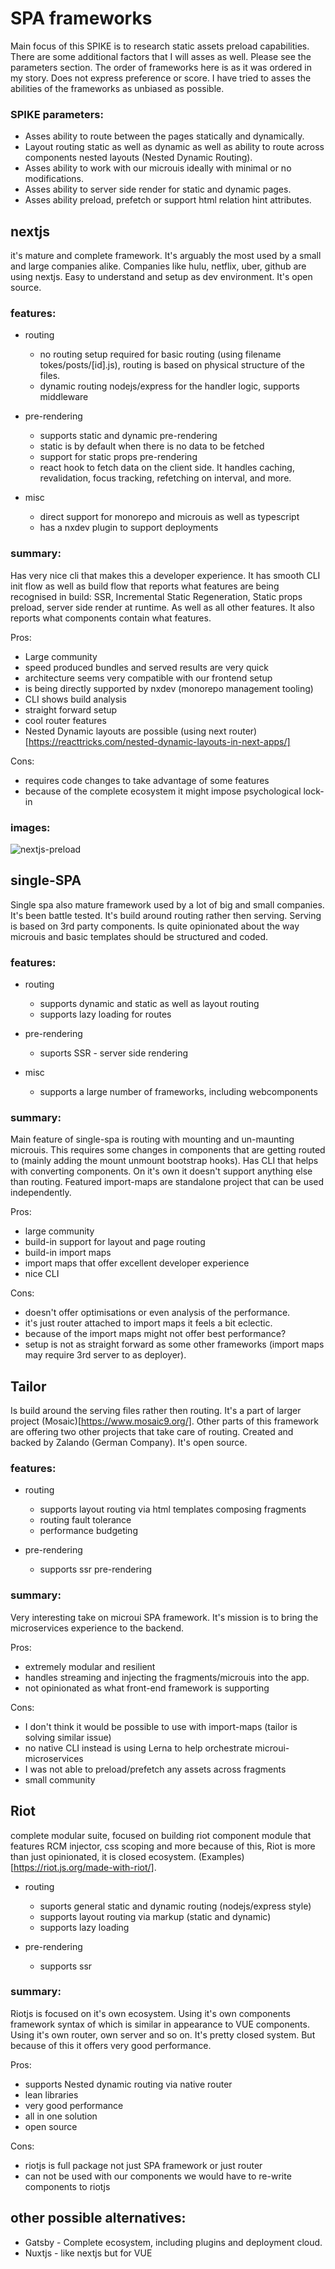 # SPA frameworks
Main focus of this SPIKE is to research static assets preload capabilities.
There are some additional factors that I will asses as well. Please see the parameters section. The order of frameworks here is as it was ordered in my story. Does not express preference or score. I have tried to asses the abilities of the frameworks as unbiased as possible.

### SPIKE parameters:
- Asses ability to route between the pages statically and dynamically.
- Layout routing static as well as dynamic as well as ability to route across components nested layouts (Nested Dynamic Routing).
- Asses ability to work with our microuis ideally with minimal or no modifications.
- Asses ability to server side render for static and dynamic pages.
- Asses ability preload, prefetch or support html relation hint attributes.


## nextjs
it's mature and complete framework. It's arguably the most used by a small and large companies alike. Companies like hulu, netflix, uber, github are using nextjs. Easy to understand and setup as dev environment. It's open source.

### features:
- routing
  - no routing setup required for basic routing (using filename tokes/posts/[id].js),
    routing is based on physical structure of the files.
  - dynamic routing nodejs/express for the handler logic, supports middleware

- pre-rendering
  - supports static and dynamic pre-rendering
  - static is by default when there is no data to be fetched
  - support for static props pre-rendering
  - react hook to fetch data on the client side. It handles caching, revalidation, focus tracking, refetching on interval, and more.

- misc
  - direct support for monorepo and microuis as well as typescript
  - has a nxdev plugin to support deployments

### summary:
Has very nice cli that makes this a developer experience. It has smooth CLI init flow as well as build flow that reports what features are being recognised in build: SSR, Incremental Static Regeneration, Static props preload, server side render at runtime. As well as all other features. It also reports what components contain what features.

Pros:
- Large community
- speed produced bundles and served results are very quick
- architecture seems very compatible with our frontend setup
- is being directly supported by nxdev (monorepo management tooling)
- CLI shows build analysis
- straight forward setup
- cool router features
- Nested Dynamic layouts are possible (using next router)[https://reacttricks.com/nested-dynamic-layouts-in-next-apps/]

Cons:
- requires code changes to take advantage of some features
- because of the complete ecosystem it might impose psychological lock-in

### images:
![nextjs-preload](https://github.com/tomasbulva/spatest/blob/main/assets/nextjs-preload.png)

## single-SPA
Single spa also mature framework used by a lot of big and small companies. It's been battle tested. It's build around routing rather then serving. Serving is based on 3rd party components. Is quite opinionated about the way microuis and basic templates should be structured and coded.

### features:
- routing
    - supports dynamic and static as well as layout routing
    - supports lazy loading for routes

- pre-rendering
    - suports SSR - server side rendering

- misc
    - supports a large number of frameworks, including webcomponents

### summary:
Main feature of single-spa is routing with mounting and un-maunting microuis.
This requires some changes in components that are getting routed to (mainly adding the mount unmount bootstrap hooks).
Has CLI that helps with converting components. On it's own it doesn't support anything else than routing. Featured import-maps are standalone project that can be used independently.

Pros:
- large community
- build-in support for layout and page routing
- build-in import maps
- import maps that offer excellent developer experience
- nice CLI

Cons:
- doesn't offer optimisations or even analysis of the performance.
- it's just router attached to import maps it feels a bit eclectic.
- because of the import maps might not offer best performance?
- setup is not as straight forward as some other frameworks (import maps may require 3rd server to as deployer).


## Tailor
Is build around the serving files rather then routing. It's a part of larger project (Mosaic)[https://www.mosaic9.org/]. Other parts of this framework are offering two other projects that take care of routing. Created and backed by Zalando (German Company). It's open source.

### features:
- routing
  - supports layout routing via html templates composing fragments
  - routing fault tolerance
  - performance budgeting

- pre-rendering
  - supports ssr pre-rendering

### summary:
Very interesting take on microui SPA framework. It's mission is to bring the microservices experience to the backend.

Pros:
- extremely modular and resilient
- handles streaming and injecting the fragments/microuis into the app.
- not opinionated as what front-end framework is supporting

Cons:
- I don't think it would be possible to use with import-maps (tailor is solving similar issue)
- no native CLI instead is using Lerna to help orchestrate microui-microservices
- I was not able to preload/prefetch any assets across fragments
- small community



## Riot
complete modular suite, focused on building riot component module that features RCM injector, css scoping and more because of this, Riot is more than just opinionated, it is closed ecosystem. (Examples)[https://riot.js.org/made-with-riot/].

- routing
  - suports general static and dynamic routing (nodejs/express style)
  - supports layout routing via markup (static and dynamic)
  - supports lazy loading

- pre-rendering
  - supports ssr

### summary:
Riotjs is focused on it's own ecosystem. Using it's own components framework syntax of which is similar in appearance to VUE components. Using it's own router, own server and so on. It's pretty closed system. But because of this it offers very good performance.

Pros:
  - supports Nested dynamic routing via native router
  - lean libraries
  - very good performance
  - all in one solution
  - open source

Cons:
  - riotjs is full package not just SPA framework or just router
  - can not be used with our components we would have to re-write components to riotjs


## other possible alternatives:
- Gatsby - Complete ecosystem, including plugins and deployment cloud.
- Nuxtjs - like nextjs but for VUE

